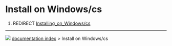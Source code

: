 # Install on Windows/cs
1.  REDIRECT [Installing_on_Windows/cs](Installing_on_Windows/cs.md)



---
![](images/Button_right.svg) [documentation index](../README.md) > Install on Windows/cs
